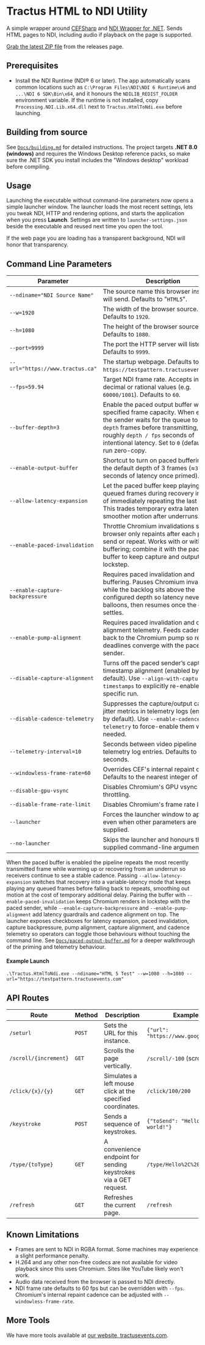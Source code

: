 # Tractus HTML to NDI Utility

A simple wrapper around [CEFSharp](https://github.com/cefsharp/CefSharp) and [NDI Wrapper for .NET](https://github.com/eliaspuurunen/NdiLibDotNetCoreBase). Sends HTML pages to NDI, including audio if playback on the page is supported.

[Grab the latest ZIP file](https://github.com/tractusevents/Tractus.HtmlToNdi/releases) from the releases page.

## Prerequisites

- Install the NDI Runtime (NDI® 6 or later). The app automatically scans common locations such as `C:\Program Files\NDI\NDI 6 Runtime\v6` and `...\NDI 6 SDK\Bin\x64`, and it honours the `NDILIB_REDIST_FOLDER` environment variable. If the runtime is not installed, copy `Processing.NDI.Lib.x64.dll` next to `Tractus.HtmlToNdi.exe` before launching.

## Building from source

See [`Docs/building.md`](Docs/building.md) for detailed instructions. The
project targets **.NET 8.0 (windows)** and requires the Windows Desktop
reference packs, so make sure the .NET SDK you install includes the "Windows
desktop" workload before compiling.

## Usage

Launching the executable without command-line parameters now opens a simple launcher window. The launcher loads the most recent settings, lets you tweak NDI, HTTP and rendering options, and starts the application when you press **Launch**. Settings are written to `launcher-settings.json` beside the executable and reused next time you open the tool.

If the web page you are loading has a transparent background, NDI will honor that transparency.

## Command Line Parameters

Parameter|Description
----|---
`--ndiname="NDI Source Name"`|The source name this browser instance will send. Defaults to "`HTML5`".
`--w=1920`|The width of the browser source. Defaults to `1920`.
`--h=1080`|The height of the browser source. Defaults to `1080`.
`--port=9999`|The port the HTTP server will listen on. Defaults to `9999`.
`--url="https://www.tractus.ca"`|The startup webpage. Defaults to `https://testpattern.tractusevents.com/`.
`--fps=59.94`|Target NDI frame rate. Accepts integer, decimal or rational values (e.g. `60000/1001`). Defaults to `60`.
`--buffer-depth=3`|Enable the paced output buffer with the specified frame capacity. When enabled the sender waits for the queue to hold `depth` frames before transmitting, adding roughly `depth / fps` seconds of intentional latency. Set to `0` (default) to run zero-copy.
`--enable-output-buffer`|Shortcut to turn on paced buffering with the default depth of 3 frames (≈`3 / fps` seconds of latency once primed).
`--allow-latency-expansion`|Let the paced buffer keep playing any queued frames during recovery instead of immediately repeating the last frame. This trades temporary extra latency for smoother motion after underruns.
`--enable-paced-invalidation`|Throttle Chromium invalidations so the browser only repaints after each paced send or repeat. Works with or without buffering; combine it with the paced buffer to keep capture and output in lockstep.
`--enable-capture-backpressure`|Requires paced invalidation and buffering. Pauses Chromium invalidations while the backlog sits above the configured depth so latency never balloons, then resumes once the queue settles.
`--enable-pump-alignment`|Requires paced invalidation and capture-alignment telemetry. Feeds cadence drift back to the Chromium pump so repaint deadlines converge with the paced sender.
`--disable-capture-alignment`|Turns off the paced sender’s capture timestamp alignment (enabled by default). Use `--align-with-capture-timestamps` to explicitly re-enable it for a specific run.
`--disable-cadence-telemetry`|Suppresses the capture/output cadence jitter metrics in telemetry logs (enabled by default). Use `--enable-cadence-telemetry` to force-enable them when needed.
`--telemetry-interval=10`|Seconds between video pipeline telemetry log entries. Defaults to 10 seconds.
`--windowless-frame-rate=60`|Overrides CEF's internal repaint cadence. Defaults to the nearest integer of `--fps`.
`--disable-gpu-vsync`|Disables Chromium's GPU vsync throttling.
`--disable-frame-rate-limit`|Disables Chromium's frame rate limiter.
`--launcher`|Forces the launcher window to appear even when other parameters are supplied.
`--no-launcher`|Skips the launcher and honours the supplied command-line arguments only.

When the paced buffer is enabled the pipeline repeats the most recently transmitted frame while warming up or recovering from an underrun so receivers continue to see a stable cadence. Passing `--allow-latency-expansion` switches that recovery into a variable-latency mode that keeps playing any queued frames before falling back to repeats, smoothing out motion at the cost of temporary additional delay. Pairing the buffer with `--enable-paced-invalidation` keeps Chromium renders in lockstep with the paced sender, while `--enable-capture-backpressure` and `--enable-pump-alignment` add latency guardrails and cadence alignment on top. The launcher exposes checkboxes for latency expansion, paced invalidation, capture backpressure, pump alignment, capture alignment, and cadence telemetry so operators can toggle those behaviours without touching the command line. See [`Docs/paced-output-buffer.md`](Docs/paced-output-buffer.md) for a deeper walkthrough of the priming and telemetry behaviour.

#### Example Launch

`.\Tractus.HtmlToNdi.exe --ndiname="HTML 5 Test" --w=1080 --h=1080 --url="https://testpattern.tractusevents.com"`

## API Routes

Route|Method|Description|Example
----|----|----|---
`/seturl`|`POST`|Sets the URL for this instance.|`{"url": "https://www.google.ca"}`
`/scroll/{increment}`|`GET`|Scrolls the page vertically.|`/scroll/-100` (scrolls up)
`/click/{x}/{y}`|`GET`|Simulates a left mouse click at the specified coordinates.|`/click/100/200`
`/keystroke`|`POST`|Sends a sequence of keystrokes.|`{"toSend": "Hello, world!"}`
`/type/{toType}`|`GET`|A convenience endpoint for sending keystrokes via a GET request.|`/type/Hello%2C%20world%21`
`/refresh`|`GET`|Refreshes the current page.|`/refresh`

## Known Limitations

- Frames are sent to NDI in RGBA format. Some machines may experience a slight performance penalty.
- H.264 and any other non-free codecs are not available for video playback since this uses Chromium. Sites like YouTube likely won't work.
- Audio data received from the browser is passed to NDI directly.
- NDI frame rate defaults to 60 fps but can be overridden with `--fps`. Chromium's internal repaint cadence can be adjusted with `--windowless-frame-rate`.

## More Tools

We have more tools available at [our website, tractusevents.com](https://www.tractusevents.com/tools).
